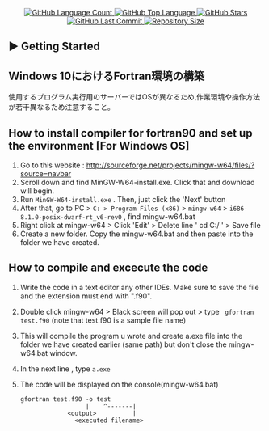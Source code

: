 <p align="center">
  <a href="https://github.com/aimanamri/Fortran90-assignments">
    <img alt="GitHub Language Count" src="https://img.shields.io/github/languages/count/aimanamri/Fortran90-assignments">
  </a>

  <a href="https://github.com/aimanamri/Fortran90-assignments">
    <img alt="GitHub Top Language" src="https://img.shields.io/github/languages/top/aimanamri/Fortran90-assignments">
  </a>
  
  <a href="https://github.com/aimanamri/Fortran90-assignments/stargazers">
    <img alt="GitHub Stars" src="https://img.shields.io/github/stars/aimanamri/Fortran90-assignments?style=social">
  </a>

  <a href="https://github.com/aimanamri/Fortran90-assignments/commits/main">
    <img alt="GitHub Last Commit" src="https://img.shields.io/github/last-commit/aimanamri/Fortran90-assignments">
  </a>

  <a href="https://github.com/aimanamri/Fortran90-assignments">
    <img alt="Repository Size" src="https://img.shields.io/github/repo-size/aimanamri/Fortran90-assignments">
  </a>
</p>

## ▶️ Getting Started
## Windows 10におけるFortran環境の構築

使用するプログラム実行用のサーバーではOSが異なるため,作業環境や操作方法が若干異なるため注意すること。


## How to install compiler for fortran90 and set up the environment [For Windows OS]
  1. Go to this website :   http://sourceforge.net/projects/mingw-w64/files/?source=navbar
  2. Scroll down and find MinGW-W64-install.exe. Click that and download will begin.
  3. Run ```MinGW-W64-install.exe``` . Then, just click the 'Next' button
  4. After that, go to PC > ```C: > Program Files (x86)``` > ```mingw-w64``` > ```i686-8.1.0-posix-dwarf-rt_v6-rev0``` , find mingw-w64.bat
  5. Right click at mingw-w64 > Click 'Edit' > Delete line '  cd C:/ '  > Save file  
  5. Create a new folder. Copy the mingw-w64.bat and then paste into the folder we have created.

## How to compile and excecute the code 
  1. Write the code in a text editor any other IDEs. Make sure to save the file and the extension must end with  ".f90". 
  2. Double click mingw-w64 >  Black screen will pop out  > type  ``` gfortran test.f90```  (note that test.f90 is a sample file name) 
  3. This will compile the program u wrote and create a.exe file into the folder we have created earlier (same path) but don\'t close the mingw-w64.bat window.
  4. In the next line , type ```a.exe```
  5. The code will be displayed on the console(mingw-w64.bat)


         gfortran test.f90 -o test  
                           |    ^-------|
                      <output>          |
                        <executed filename>
